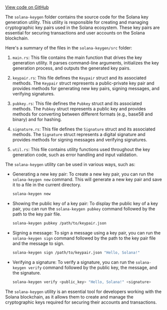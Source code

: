 
[View code on GitHub](https://github.com/solana-labs/solana/tree/master/na/keygen/src)

The `solana-keygen` folder contains the source code for the Solana key generation utility. This utility is responsible for creating and managing cryptographic key pairs used in the Solana ecosystem. These key pairs are essential for securing transactions and user accounts on the Solana blockchain.

Here's a summary of the files in the `solana-keygen/src` folder:

1. `main.rs`: This file contains the main function that drives the key generation utility. It parses command-line arguments, initializes the key generation process, and outputs the generated key pairs.

2. `keypair.rs`: This file defines the `Keypair` struct and its associated methods. The `Keypair` struct represents a public-private key pair and provides methods for generating new key pairs, signing messages, and verifying signatures.

3. `pubkey.rs`: This file defines the `Pubkey` struct and its associated methods. The `Pubkey` struct represents a public key and provides methods for converting between different formats (e.g., base58 and binary) and for hashing.

4. `signature.rs`: This file defines the `Signature` struct and its associated methods. The `Signature` struct represents a digital signature and provides methods for signing messages and verifying signatures.

5. `util.rs`: This file contains utility functions used throughout the key generation code, such as error handling and input validation.

The `solana-keygen` utility can be used in various ways, such as:

- Generating a new key pair: To create a new key pair, you can run the `solana-keygen new` command. This will generate a new key pair and save it to a file in the current directory.

  ```bash
  solana-keygen new
  ```

- Showing the public key of a key pair: To display the public key of a key pair, you can run the `solana-keygen pubkey` command followed by the path to the key pair file.

  ```bash
  solana-keygen pubkey /path/to/keypair.json
  ```

- Signing a message: To sign a message using a key pair, you can run the `solana-keygen sign` command followed by the path to the key pair file and the message to sign.

  ```bash
  solana-keygen sign /path/to/keypair.json "Hello, Solana!"
  ```

- Verifying a signature: To verify a signature, you can run the `solana-keygen verify` command followed by the public key, the message, and the signature.

  ```bash
  solana-keygen verify <public_key> "Hello, Solana!" <signature>
  ```

The `solana-keygen` utility is an essential tool for developers working with the Solana blockchain, as it allows them to create and manage the cryptographic keys required for securing their accounts and transactions.